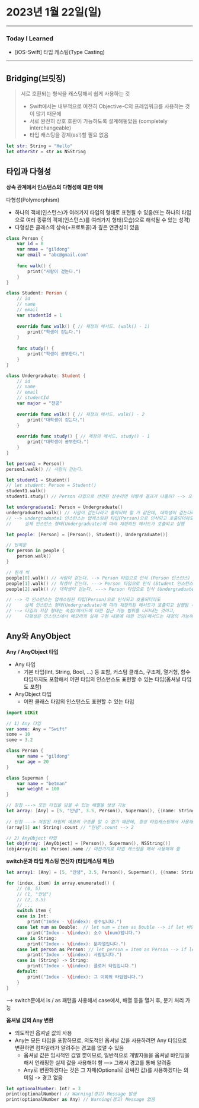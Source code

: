# 2023년 1월 22일(일)

---

### Today I Learned 

- [iOS-Swift] 타입 캐스팅(Type Casting)

---

## Bridging(브릿징)

> 서로 호환되는 형식을 캐스팅해서 쉽게 사용하는 것
>
> - Swift에서는 내부적으로 여전히 Objective-C의 프레임워크를 사용하는 것이 많기 때문에
> - 서로 완전히 상호 호환이 가능하도록 설계해놓았음 (completely interchangeable)
> - 타입 캐스팅을 강제(as!)할 필요 없음

```swift
let str: String = "Hello"
let otherStr = str as NSString
```



## 타입과 다형성

**상속 관계에서 인스턴스의 다형성에 대한 이해**

다형성(Polymorphism)

- 하나의 객체(인스턴스)가 여러가지 타입의 형태로 표현될 수 있음(또는 하나의 타입으로 여러 종류의 객체(인스턴스)를 여러가지 형태(모습)으로 해석될 수 있는 성격)
- 다형성은 클래스의 상속(+프로토콜)과 깊은 연관성이 있음

```swift
class Person {
    var id = 0
    var nmae = "gildong"
    var email = "abc@gmail.com"
    
    func walk() {
        print("사람이 걷는다.")
    }
}

class Student: Person {
    // id
    // name 
    // email
    var studentId = 1
    
    override func walk() { // 재정의 메서드. (walk() - 1)
        print("학생이 걷는다.")
    }
    
    func study() {
        print("학생이 공부한다.")
    }
}

class Undergraduate: Student {
    // id
    // name
    // email
    // studentId
    var major = "전공"
    
    override func walk() { // 재정의 메서드. walk() - 2
        print("대학생이 걷는다.")
    }
    
    override func study() { // 재정의 메서드. study() - 1
        print("대학생이 공부한다.")
    }
}

let person1 = Person()
person1.walk() // 사람이 걷는다.

let student1 = Student()
// let student: Person = Student()
student1.walk()
student1.study() // Person 타입으로 선언된 상수라면 어떻게 결과가 나올까? --> 오류 발생 --> Student 클래스 인스턴스의 메모리 구조로 형성이 되지만 Person 타입의 저장속성 및 메서드만 보인다.

let undergraduate1: Person = Undergraduate()
undergraduate1.walk() // 사람이 걷는다라고 출력되야 할 거 같은데, 대학생이 걷는다라고 출력이 된다.
// --> undergraduate1 인스턴스는 업캐스팅된 타입(Person)으로 인식되고 호출되더라도
//     실제 인스턴스 형태(Undergraduate)에 따라 재정의된 메서드가 호출되고 실행

let people: [Person] = [Person(), Student(), Undergraduate()]

// 반복문
for person in people {
    person.walk()
}

// 한개 씩
people[0].walk() // 사람이 걷는다. --> Person 타입으로 인식 (Person 인스턴스)
people[1].walk() // 학생이 걷는다. ---> Person 타입으로 인식 (Student 인스턴스)
people[2].walk() // 대학생이 걷는다. ---> Person 타입으로 인식 (Undergraduate 인스턴스)

// --> 각 인스턴스는 업캐스팅된 타입(Person)으로 인식되고 호출되더라도
//     실제 인스턴스 형태(Undergraduate)에 따라 재정의된 메서드가 호출되고 실행됨 ⭐️
// --> 타입의 저장 형태는 속성/메서드에 대한 접근 가능 범위를 나타내는 것이고,
//     다형성은 인스턴스에서 메모리의 실제 구현 내용에 대한 것임(메서드는 재정의 가능하고, 메서드 테이블을 통해 동작)
```



## Any와 AnyObject

**Any / AnyObject 타입**

- Any 타입
  - 기본 타입(Int, String, Bool, …) 등 포함, 커스텀 클래스, 구조체, 열거형, 함수타입까지도 포함해서 어떤 타입의 인스턴스도 표현할 수 있는 타입(옵셔널 타입도 포함)
- AnyObject 타입
  - 어떤 클래스 타입의 인스턴스도 표현할 수 있는 타입

```swift
import UIKit

// 1) Any 타입
var some: Any = "Swift"
some = 10
some = 3.2

class Person {
    var name = "gildong"
    var age = 20
}

class Superman {
    var name = "betman"
    var weight = 100
}

// 장점 ---> 모든 타입을 담을 수 있는 배열을 생성 가능
let array: [Any] = [5, "안녕", 3.5, Person(), Superman(), {(name: String) in return name}]
                    
// 단점 ---> 저장된 타입의 메모리 구조를 알 수 없기 때문에, 항상 타입캐스팅해서 사용해야 함
(array[1] as! String).count // "안녕".count --> 2

// 2) AnyObject 타입
let objArray: [AnyObject] = [Person(), Superman(), NSString()]
(objArray[0] as! Person).name // 마찬가지로 타입 캐스팅을 해서 사용해야 함
```

**switch문과 타입 캐스팅 연산자 (타입캐스팅 패턴)**

```swift
let array1: [Any] = [5, "안녕", 3.5, Person(), Superman(), {(name: String) in return name}]

for (index, item) in array.enumerated() {
    // (0, 5)
    // (1, "안녕")
    // (2, 3.5)
    // ...
    switch item {
    case is Int:
        print("Index - \(index): 정수입니다.")
    case let num as Double:  // let num = item as Double --> if let 바인딩처럼 성공하는 경우에만 담기기 때문에 ? 생략(as임)
        print("Index - \(index): 소수 \(num)입니다.")
    case is String:
        print("Index - \(index): 문자열입니다.")
    case let person as Person: // let person = item as Person --> if let 바인딩처럼 성공하는 경우에만 담기기 때문에 ? 생략(as임)
        print("Index - \(index): 사람입니다.")
    case is (String) -> String:
        print("Index - \(index): 클로저 타입입니다.")
    default:
        print("Index - \(index): 그 이외의 타입입니다.")
    }
}
```

—> switch문에서 is / as 패턴을 사용해서 case에서, 배열 등을 열거 후, 분기 처리 가능

**옵셔널 값의 Any 변환**

- 의도적인 옵셔널 값의 사용
- Any는 모든 타입을 포함하므로, 의도적인 옵셔널 값을 사용하려면 Any 타입으로 변환하면 컴파일러가 알려주는 경고를 없앨 수 있음
  - 옵셔널 값은 임시적인 값일 뿐이므로, 일반적으로 개발자들을 옵셔널 바인딩을 해서 언래핑한 실제 값을 사용해야 함 —> 그래서 경고를 통해 알려줌
  - Any로 변환하겠다는 것은 그 자체(Optional로 감싸진 값)를 사용하겠다는 의미임 -> 경고 없음

```swift
let optionalNumber: Int? = 3 
print(optionalNumber) // Warning(경고) Message 발생 
print(optionalNumber as Any) // Warning(경고) Message 없음 
```